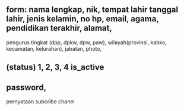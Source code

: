 form:
nama lengkap,
nik,
tempat lahir
tanggal lahir,
jenis kelamin,
no hp,
email,
agama,
pendidikan terakhir,
alamat,
---
pengurus tingkat (dpp, dpkw, dpw, paw),
wilayah(provinsi, kabko, kecamatan, kelurahan),
jabatan,
photo,

(status) 1, 2, 3, 4
is_active
--- 

password,
--- 
pernyataan
subcribe chanel